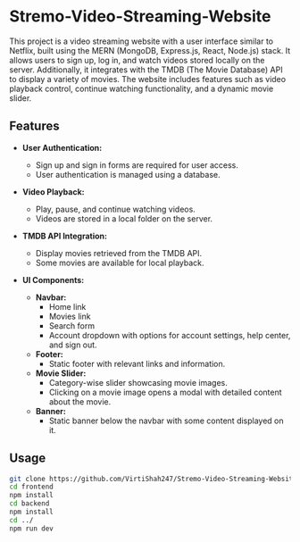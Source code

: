 # Stremo-Video-Streaming-Website
This project is a video streaming website with a user interface similar to Netflix, built using the MERN (MongoDB, Express.js, React, Node.js) stack. It allows users to sign up, log in, and watch videos stored locally on the server. Additionally, it integrates with the TMDB (The Movie Database) API to display a variety of movies. The website includes features such as video playback control, continue watching functionality, and a dynamic movie slider.

## Features

- **User Authentication:**
  - Sign up and sign in forms are required for user access.
  - User authentication is managed using a database.

- **Video Playback:**
  - Play, pause, and continue watching videos.
  - Videos are stored in a local folder on the server.

- **TMDB API Integration:**
  - Display movies retrieved from the TMDB API.
  - Some movies are available for local playback.

- **UI Components:**
  - **Navbar:**
    - Home link
    - Movies link
    - Search form
    - Account dropdown with options for account settings, help center, and sign out.
  - **Footer:**
    - Static footer with relevant links and information.
  - **Movie Slider:**
    - Category-wise slider showcasing movie images.
    - Clicking on a movie image opens a modal with detailed content about the movie.
  - **Banner:**
    - Static banner below the navbar with some content displayed on it.

## Usage
```bash
git clone https://github.com/VirtiShah247/Stremo-Video-Streaming-Website
cd frontend
npm install
cd backend
npm install
cd ../
npm run dev
